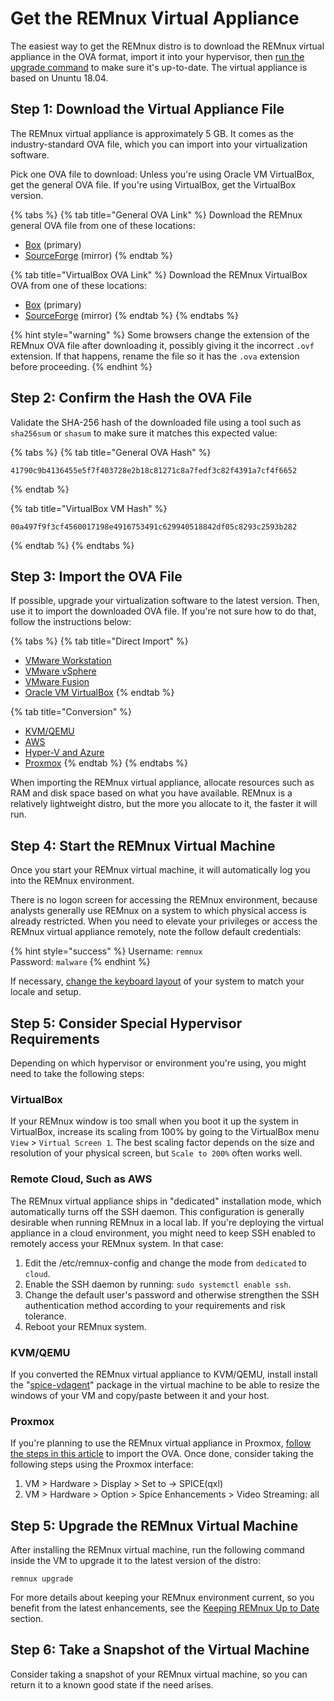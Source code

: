 # Get the REMnux Virtual Appliance

The easiest way to get the REMnux distro is to download the REMnux virtual appliance in the OVA format, import it into your hypervisor, then [run the upgrade command](keep-the-distro-up-to-date.md) to make sure it's up-to-date. The virtual appliance is based on Ununtu 18.04.

## Step 1: Download the Virtual Appliance File <a id="download-virtual-appliance"></a>

The REMnux virtual appliance is approximately 5 GB. It comes as the industry-standard OVA file, which you can import into your virtualization software.

Pick one OVA file to download: Unless you're using Oracle VM VirtualBox, get the general OVA file. If you're using VirtualBox, get the VirtualBox version.

{% tabs %}
{% tab title="General OVA Link" %}
Download the REMnux general OVA file from one of these locations:

* [Box](https://app.box.com/s/aag3olb4ilajqazsb7d0acbibb6sxhe4) \(primary\)
* [SourceForge](https://sourceforge.net/projects/remnux/files/version7/remnux-v7.ova/download) \(mirror\)
{% endtab %}

{% tab title="VirtualBox OVA Link" %}
Download the REMnux VirtualBox OVA from one of these locations:

* [Box](https://app.box.com/s/kncftoqrh8wronl5cmkzyalrlvzrf5wy) \(primary\)
* [SourceForge](https://sourceforge.net/projects/remnux/files/version7/remnux-v7-virtualbox.ova/download) \(mirror\)
{% endtab %}
{% endtabs %}

{% hint style="warning" %}
Some browsers change the extension of the REMnux OVA file after downloading it, possibly giving it the incorrect `.ovf` extension. If that happens, rename the file so it has the `.ova` extension before proceeding.
{% endhint %}

## Step 2: Confirm the Hash the OVA File <a id="confirm-hash"></a>

Validate the SHA-256 hash of the downloaded file using a tool such as `sha256sum` or `shasum` to make sure it matches this expected value:

{% tabs %}
{% tab title="General OVA Hash" %}
```text
41790c9b4136455e5f7f403728e2b18c81271c8a7fedf3c82f4391a7cf4f6652
```
{% endtab %}

{% tab title="VirtualBox VM Hash" %}
```text
00a497f9f3cf4560017198e4916753491c629940518842df05c8293c2593b282
```
{% endtab %}
{% endtabs %}

## Step 3: Import the OVA File <a id="import-ova-file"></a>

If possible, upgrade your virtualization software to the latest version. Then, use it to import the downloaded OVA file. If you're not sure how to do that, follow the instructions below:

{% tabs %}
{% tab title="Direct Import" %}
* [VMware Workstation](https://docs.vmware.com/en/VMware-Workstation-Pro/15.0/com.vmware.ws.using.doc/GUID-DDCBE9C0-0EC9-4D09-8042-18436DA62F7A.html?hWord=N4IghgNiBcIJYFsAOB7ATgFwAQoG5hAF8g)
* [VMware vSphere](https://docs.vmware.com/en/VMware-vSphere/7.0/com.vmware.vsphere.vm_admin.doc/GUID-17BEDA21-43F6-41F4-8FB2-E01D275FE9B4.html)
* [VMware Fusion](https://docs.vmware.com/en/VMware-Fusion/11/com.vmware.fusion.using.doc/GUID-275EF202-CF74-43BF-A9E9-351488E16030.html)
* [Oracle VM VirtualBox](https://docs.oracle.com/cd/E26217_01/E26796/html/qs-import-vm.html)
{% endtab %}

{% tab title="Conversion" %}
* [KVM/QEMU](https://blog.ricosharp.com/posts/2019/Converting-ova-file-to-qcow2)
* [AWS](https://docs.aws.amazon.com/vm-import/latest/userguide/vmimport-image-import.html)
* [Hyper-V and Azure](https://docs.microsoft.com/en-us/previous-versions/windows/it-pro/windows-server-2012-R2-and-2012/dn873998%28v=ws.11%29?redirectedfrom=MSDN)
* [Proxmox](https://www.proxmox.com/)
{% endtab %}
{% endtabs %}

When importing the REMnux virtual appliance, allocate resources such as RAM and disk space based on what you have available. REMnux is a relatively lightweight distro, but the more you allocate to it, the faster it will run.

## Step 4: Start the REMnux Virtual Machine <a id="start-remnux-vm"></a>

Once you start your REMnux virtual machine, it will automatically log you into the REMnux environment.

There is no logon screen for accessing the REMnux environment, because analysts generally use REMnux on a system to which physical access is already restricted. When you need to elevate your privileges or access the REMnux virtual appliance remotely, note the follow default credentials:

{% hint style="success" %}
Username: `remnux`  
Password: `malware`
{% endhint %}

If necessary, [change the keyboard layout](../tips/remnux-config-tips.md#keyboard-layout-change) of your system to match your locale and setup.

## Step 5: Consider Special Hypervisor Requirements <a id="hypervisor-requirements"></a>

Depending on which hypervisor or environment you're using, you might need to take the following steps:

### VirtualBox

If your REMnux window is too small when you boot it up the system in VirtualBox, increase its scaling from 100% by going to the VirtualBox menu `View` &gt; `Virtual Screen 1`. The best scaling factor depends on the size and resolution of your physical screen, but `Scale to 200%` often works well.

### Remote Cloud, Such as AWS

The REMnux virtual appliance ships in "dedicated" installation mode, which automatically turns off the SSH daemon. This configuration is generally desirable when running REMnux in a local lab. If you're deploying the virtual appliance in a cloud environment, you might need to keep SSH enabled to remotely access your REMnux system. In that case:

1. Edit the /etc/remnux-config and change the mode from `dedicated` to `cloud`.
2. Enable the SSH daemon by running: `sudo systemctl enable ssh`.
3. Change the default user's password and otherwise strengthen the SSH authentication method according to your requirements and risk tolerance.
4. Reboot your REMnux system.

### KVM/QEMU

If you converted the REMnux virtual appliance to KVM/QEMU, install install the "[spice-vdagent](http://manpages.ubuntu.com/manpages/cosmic/man1/spice-vdagent.1.html)" package in the virtual machine to be able to resize the windows of your VM and copy/paste between it and your host.

### Proxmox

If you're planning to use the REMnux virtual appliance in Proxmox, [follow the steps in this article](https://www.itsfullofstars.de/2019/07/import-ova-as-proxmox-vm/) to import the OVA. Once done, consider taking the following steps using the Proxmox interface:

1. VM &gt; Hardware &gt; Display &gt; Set to -&gt; SPICE\(qxl\)
2. VM &gt; Hardware &gt; Option &gt; Spice Enhancements &gt; Video Streaming: all

## Step 5: Upgrade the REMnux Virtual Machine <a id="upgrade-remnux"></a>

After installing the REMnux virtual machine, run the following command inside the VM to upgrade it to the latest version of the distro:

```text
remnux upgrade
```

For more details about keeping your REMnux environment current, so you benefit from the latest enhancements, see the [Keeping REMnux Up to Date](keep-the-distro-up-to-date.md) section.

## Step 6: Take a Snapshot of the Virtual Machine <a id="take-snapshot"></a>

Consider taking a snapshot of your REMnux virtual machine, so you can return it to a known good state if the need arises.

